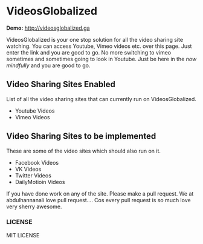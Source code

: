 # VideosGlobalized
**Demo:** http://videosglobalized.ga

VideosGlobalized is your one stop solution for all the video sharing site watching.
You can access Youtube, Vimeo videos etc. over this page. Just enter
the link and you are good to go. No more switching to vimeo sometimes and
sometimes going to look in Youtube. Just be here in the *now mindfully* and you
are good to go.

## Video Sharing Sites Enabled
List of all the video sharing sites that can currently run on VideosGlobalized.
- Youtube Videos
- Vimeo Videos

## Video Sharing Sites to be implemented
These are some of the video sites which should also run on it.
- Facebook Videos
- VK Videos
- Twitter Videos
- DailyMotioin Videos

If you have done work on any of the site. Please make a pull request. We at abdulhannanali love pull request.... 
Cos every pull request is so much love very sherry awesome.

### LICENSE
MIT LICENSE

